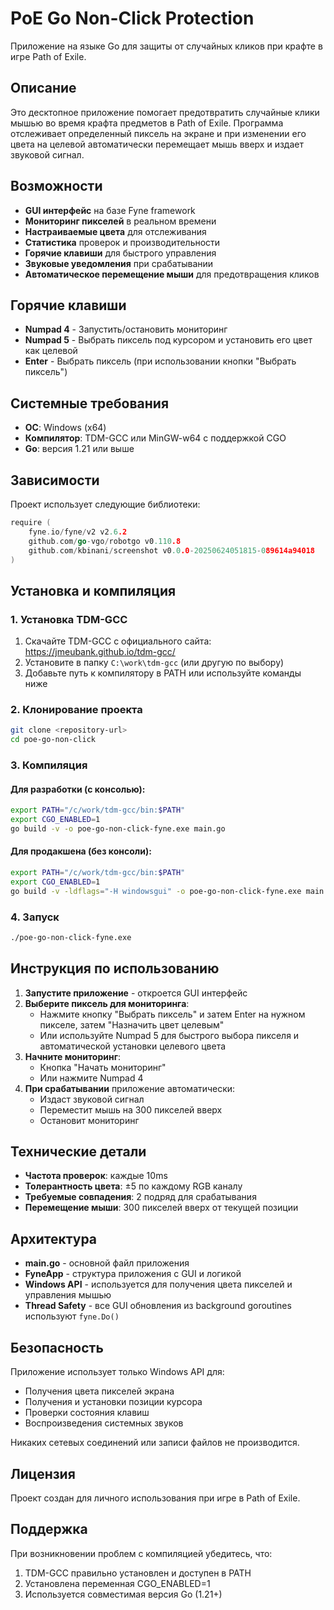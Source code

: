 # PoE Go Non-Click Protection

Приложение на языке Go для защиты от случайных кликов при крафте в игре Path of Exile.

## Описание

Это десктопное приложение помогает предотвратить случайные клики мышью во время крафта предметов в Path of Exile. Программа отслеживает определенный пиксель на экране и при изменении его цвета на целевой автоматически перемещает мышь вверх и издает звуковой сигнал.

## Возможности

- **GUI интерфейс** на базе Fyne framework
- **Мониторинг пикселей** в реальном времени
- **Настраиваемые цвета** для отслеживания
- **Статистика** проверок и производительности
- **Горячие клавиши** для быстрого управления
- **Звуковые уведомления** при срабатывании
- **Автоматическое перемещение мыши** для предотвращения кликов

## Горячие клавиши

- **Numpad 4** - Запустить/остановить мониторинг
- **Numpad 5** - Выбрать пиксель под курсором и установить его цвет как целевой
- **Enter** - Выбрать пиксель (при использовании кнопки "Выбрать пиксель")

## Системные требования

- **ОС**: Windows (x64)
- **Компилятор**: TDM-GCC или MinGW-w64 с поддержкой CGO
- **Go**: версия 1.21 или выше

## Зависимости

Проект использует следующие библиотеки:

```go
require (
    fyne.io/fyne/v2 v2.6.2
    github.com/go-vgo/robotgo v0.110.8
    github.com/kbinani/screenshot v0.0.0-20250624051815-089614a94018
)
```

## Установка и компиляция

### 1. Установка TDM-GCC

1. Скачайте TDM-GCC с официального сайта: https://jmeubank.github.io/tdm-gcc/
2. Установите в папку `C:\work\tdm-gcc` (или другую по выбору)
3. Добавьте путь к компилятору в PATH или используйте команды ниже

### 2. Клонирование проекта

```bash
git clone <repository-url>
cd poe-go-non-click
```

### 3. Компиляция

#### Для разработки (с консолью):
```bash
export PATH="/c/work/tdm-gcc/bin:$PATH"
export CGO_ENABLED=1
go build -v -o poe-go-non-click-fyne.exe main.go
```

#### Для продакшена (без консоли):
```bash
export PATH="/c/work/tdm-gcc/bin:$PATH"
export CGO_ENABLED=1
go build -v -ldflags="-H windowsgui" -o poe-go-non-click-fyne.exe main.go
```

### 4. Запуск

```bash
./poe-go-non-click-fyne.exe
```

## Инструкция по использованию

1. **Запустите приложение** - откроется GUI интерфейс
2. **Выберите пиксель для мониторинга**:
   - Нажмите кнопку "Выбрать пиксель" и затем Enter на нужном пикселе, затем "Назначить цвет целевым"
   - Или используйте Numpad 5 для быстрого выбора пикселя и автоматической установки целевого цвета
4. **Начните мониторинг**:
   - Кнопка "Начать мониторинг" 
   - Или нажмите Numpad 4
5. **При срабатывании** приложение автоматически:
   - Издаст звуковой сигнал
   - Переместит мышь на 300 пикселей вверх
   - Остановит мониторинг

## Технические детали

- **Частота проверок**: каждые 10ms
- **Толерантность цвета**: ±5 по каждому RGB каналу
- **Требуемые совпадения**: 2 подряд для срабатывания
- **Перемещение мыши**: 300 пикселей вверх от текущей позиции

## Архитектура

- **main.go** - основной файл приложения
- **FyneApp** - структура приложения с GUI и логикой
- **Windows API** - используется для получения цвета пикселей и управления мышью
- **Thread Safety** - все GUI обновления из background goroutines используют `fyne.Do()`

## Безопасность

Приложение использует только Windows API для:
- Получения цвета пикселей экрана
- Получения и установки позиции курсора
- Проверки состояния клавиш
- Воспроизведения системных звуков

Никаких сетевых соединений или записи файлов не производится.

## Лицензия

Проект создан для личного использования при игре в Path of Exile.

## Поддержка

При возникновении проблем с компиляцией убедитесь, что:
1. TDM-GCC правильно установлен и доступен в PATH
2. Установлена переменная CGO_ENABLED=1
3. Используется совместимая версия Go (1.21+)